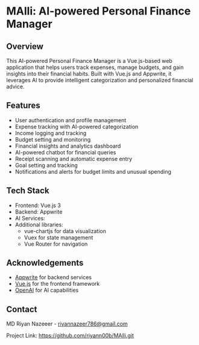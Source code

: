 # MAlli: AI-powered Personal Finance Manager

## Overview

This AI-powered Personal Finance Manager is a Vue.js-based web application that helps users track expenses, manage budgets, and gain insights into their financial habits. Built with Vue.js and Appwrite, it leverages AI to provide intelligent categorization and personalized financial advice.

## Features

- User authentication and profile management
- Expense tracking with AI-powered categorization
- Income logging and tracking
- Budget setting and monitoring
- Financial insights and analytics dashboard
- AI-powered chatbot for financial queries
- Receipt scanning and automatic expense entry
- Goal setting and tracking
- Notifications and alerts for budget limits and unusual spending

## Tech Stack

- Frontend: Vue.js 3
- Backend: Appwrite
- AI Services:
- Additional libraries:
  - vue-chartjs for data visualization
  - Vuex for state management
  - Vue Router for navigation

## Acknowledgements

- [Appwrite](https://appwrite.io/) for backend services
- [Vue.js](https://vuejs.org/) for the frontend framework
- [OpenAI](https://openai.com/) for AI capabilities

## Contact

MD Riyan Nazeeer - riyannazeer786@gmail.com

Project Link: https://github.com/riyann00b/MAlli.git
